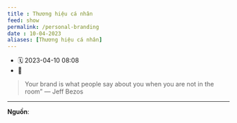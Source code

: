 ```yaml
---
title : Thương hiệu cá nhân
feed: show
permalink: /personal-branding
date : 10-04-2023
aliases: [Thương hiệu cá nhân]
---
```


- 🗓 2023-04-10 08:08
- 🔗 

> Your brand is what people say about you when you are not in the room” — Jeff Bezos



---

**Nguồn**:
